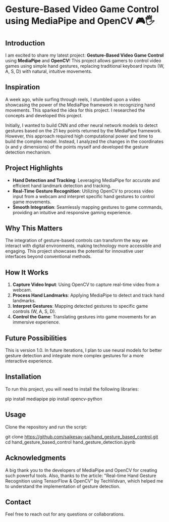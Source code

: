# Gesture-Based Video Game Control using MediaPipe and OpenCV 🎮🖐️

## Introduction

I am excited to share my latest project: **Gesture-Based Video Game Control** using **MediaPipe** and **OpenCV**! This project allows gamers to control video games using simple hand gestures, replacing traditional keyboard inputs (W, A, S, D) with natural, intuitive movements.

## Inspiration

A week ago, while surfing through reels, I stumbled upon a video showcasing the power of the MediaPipe framework in recognizing hand movements. This sparked the idea for this project. I researched the concepts and developed this project.

Initially, I wanted to build CNN and other neural network models to detect gestures based on the 21 key points returned by the MediaPipe framework. However, this approach required high computational power and time to build the complex model. Instead, I analyzed the changes in the coordinates (x and y dimensions) of the points myself and developed the gesture detection mechanism.

## Project Highlights

- **Hand Detection and Tracking**: Leveraging MediaPipe for accurate and efficient hand landmark detection and tracking.
- **Real-Time Gesture Recognition**: Utilizing OpenCV to process video input from a webcam and interpret specific hand gestures to control game movements.
- **Smooth Integration**: Seamlessly mapping gestures to game commands, providing an intuitive and responsive gaming experience.

## Why This Matters

The integration of gesture-based controls can transform the way we interact with digital environments, making technology more accessible and engaging. This project showcases the potential for innovative user interfaces beyond conventional methods.

## How It Works

1. **Capture Video Input**: Using OpenCV to capture real-time video from a webcam.
2. **Process Hand Landmarks**: Applying MediaPipe to detect and track hand landmarks.
3. **Interpret Gestures**: Mapping detected gestures to specific game controls (W, A, S, D).
4. **Control the Game**: Translating gestures into game movements for an immersive experience.

## Future Possibilities

This is version 1.0. In future iterations, I plan to use neural models for better gesture detection and integrate more complex gestures for a more interactive experience.

## Installation

To run this project, you will need to install the following libraries:

pip install mediapipe 
pip install opencv-python
## Usage

Clone the repository and run the script:

git clone https://github.com/saikesav-sai/hand_gesture_based_control.git
cd hand_gesture_based_control
hand_gesture_detection.ipynb

## Acknowledgments

A big thank you to the developers of MediaPipe and OpenCV for creating such powerful tools. Also, thanks to the article: "Real-time Hand Gesture Recognition using TensorFlow & OpenCV" by TechVidvan, which helped me to understand the implementation of gesture detection.



## Contact

Feel free to reach out for any questions or collaborations.

